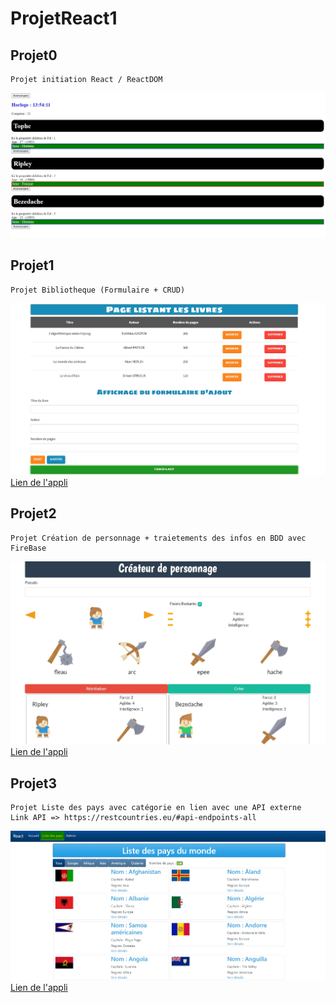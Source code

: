 # ProjetReact1

## Projet0
    Projet initiation React / ReactDOM
![alt text](https://github.com/bezedache29/ProjetReact1/blob/master/img/projet0.jpg)
    
## Projet1
    Projet Bibliotheque (Formulaire + CRUD)
![alt text](https://github.com/bezedache29/ProjetReact1/blob/master/img/projet1.jpg)
[Lien de l'appli](http://ripley.eu/js/react/projet1/)

## Projet2
    Projet Création de personnage + traietements des infos en BDD avec FireBase
![alt text](https://github.com/bezedache29/ProjetReact1/blob/master/img/projet2.jpg)
[Lien de l'appli](http://ripley.eu/js/react/projet2/)

## Projet3
    Projet Liste des pays avec catégorie en lien avec une API externe
    Link API => https://restcountries.eu/#api-endpoints-all
![alt text](https://github.com/bezedache29/ProjetReact1/blob/master/img/projet3.jpg)
[Lien de l'appli](http://ripley.eu/js/react/projet3/)